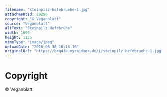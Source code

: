 ```yaml
---
filename: "steinpilz-hefebruehe-1.jpg"
attachmentId: 20296
copyright: "© Veganblatt"
source: "Veganblatt"
altText: "Steinpilz Hefebrühe"
width: 1699
height: 1125
mimeType: "image/jpeg"
uploadDate: "2016-06-30 16:16:16"
originalUrl: "https://bxq4fb.myraidbox.de/i/steinpilz-hefebruehe-1.jpg"
---
```


# Copyright

© Veganblatt
